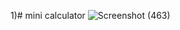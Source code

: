 1)# mini calculator
![Screenshot (463)](https://github.com/Sadrakhtarshenas/python/assets/140339193/a78556f8-18ff-4ee9-8300-239a387f4264)
